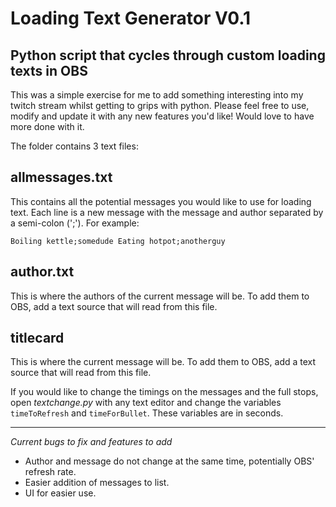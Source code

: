 Loading Text Generator V0.1
=======

## Python script that cycles through custom loading texts in OBS

This was a simple exercise for me to add something interesting into my
twitch stream whilst getting to grips with python. Please feel free to use,
modify and update it with any new features you'd like! Would love to have more
done with it.

The folder contains 3 text files:

## allmessages.txt

This contains all the potential messages you would like to use for loading text.
Each line is a new message with the message and author separated by a semi-colon
(';'). For example:

`Boiling kettle;somedude
Eating hotpot;anotherguy`

## author.txt

This is where the authors of the current message will be. To add them to OBS, add
a text source that will read from this file.

## titlecard

This is where the current message will be. To add them to OBS, add a text source
that will read from this file.

If you would like to change the timings on the messages and the full stops, open
_textchange.py_ with any text editor and change the variables `timeToRefresh` and
`timeForBullet`. These variables are in seconds.

---

_Current bugs to fix and features to add_
* Author and message do not change at the same time, potentially OBS' refresh rate.
* Easier addition of messages to list.
* UI for easier use.